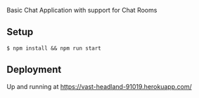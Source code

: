 Basic Chat Application with support for Chat Rooms

## Setup
`$ npm install && npm run start`

## Deployment
Up and running at https://vast-headland-91019.herokuapp.com/
